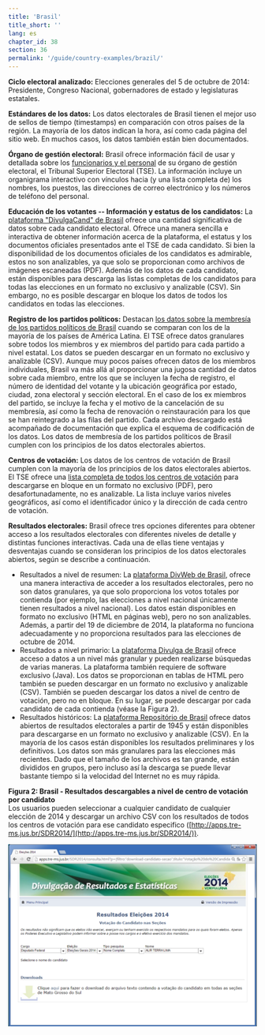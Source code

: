 ```yaml
---
title: 'Brasil'
title_short: ''
lang: es
chapter_id: 38
section: 36
permalink: '/guide/country-examples/brazil/'
---
```


**Ciclo electoral analizado:** Elecciones generales del 5 de octubre de 2014: Presidente, Congreso Nacional, gobernadores de estado y legislaturas estatales.

**Estándares de los datos:** Los datos electorales de Brasil tienen el mejor uso de sellos de tiempo (timestamps) en comparación con otros países de la región. La mayoría de los datos indican la hora, así como cada página del sitio web. En muchos casos, los datos también están bien documentados.

**Órgano de gestión electoral:** Brasil ofrece información fácil de usar y detallada sobre los [funcionarios y el personal](http://www.tse.jus.br/institucional/o-tse/organograma-tse) de su órgano de gestión electoral, el Tribunal Superior Electoral (TSE). La información incluye un organigrama interactivo con vínculos hacia (y una lista completa de) los nombres, los puestos, las direcciones de correo electrónico y los números de teléfono del personal.

**Educación de los votantes -- Información y estatus de los candidatos:** La [plataforma "DivulgaCand" de Brasil](http://www.tse.jus.br/eleicoes/eleicoes-2014/sistema-de-divulgacao-de-candidaturas) ofrece una cantidad significativa de datos sobre cada candidato electoral. Ofrece una manera sencilla e interactiva de obtener información acerca de la plataforma, el estatus y los documentos oficiales presentados ante el TSE de cada candidato. Si bien la disponibilidad de los documentos oficiales de los candidatos es admirable, estos no son analizables, ya que solo se proporcionan como archivos de imágenes escaneadas (PDF). Además de los datos de cada candidato, están disponibles para descarga las listas completas de los candidatos para todas las elecciones en un formato no exclusivo y analizable (CSV). Sin embargo, no es posible descargar en bloque los datos de todos los candidatos en todas las elecciones.

**Registro de los partidos políticos:** Destacan [los datos sobre la membresía de los partidos políticos de Brasil](http://www.tre-sp.jus.br/partidos/filiacao-partidaria/filiacao-partidaria) cuando se comparan con los de la mayoría de los países de América Latina. El TSE ofrece datos granulares sobre todos los miembros y ex miembros del partido para cada partido a nivel estatal. Los datos se pueden descargar en un formato no exclusivo y analizable (CSV). Aunque muy pocos países ofrecen datos de los miembros individuales, Brasil va más allá al proporcionar una jugosa cantidad de datos sobre cada miembro, entre los que se incluyen la fecha de registro, el número de identidad del votante y la ubicación geográfica por estado, ciudad, zona electoral y sección electoral. En el caso de los ex miembros del partido, se incluye la fecha y el motivo de la cancelación de su membresía, así como la fecha de renovación o reinstauración para los que se han reintegrado a las filas del partido. Cada archivo descargado está acompañado de documentación que explica el esquema de codificación de los datos. Los datos de membresía de los partidos políticos de Brasil cumplen con los principios de los datos electorales abiertos.

**Centros de votación:** Los datos de los centros de votación de Brasil cumplen con la mayoría de los principios de los datos electorales abiertos. El TSE ofrece una [lista completa de todos los centros de votación](http://www.justicaeleitoral.jus.br/arquivos/tre-pa-locais-de-votacao-do-estado-do-para-para-as-eleicoes-2014) para descargarse en bloque en un formato no exclusivo (PDF), pero desafortunadamente, no es analizable. La lista incluye varios niveles geográficos, así como el identificador único y la dirección de cada centro de votación.

**Resultados electorales:** Brasil ofrece tres opciones diferentes para obtener acceso a los resultados electorales con diferentes niveles de detalle y distintas funciones interactivas. Cada una de ellas tiene ventajas y desventajas cuando se consideran los principios de los datos electorales abiertos, según se describe a continuación.

- Resultados a nivel de resumen: La [plataforma DivWeb de Brasil](http://divulga.tse.jus.br/oficial/index.html), ofrece una manera interactiva de acceder a los resultados electorales, pero no son datos granulares, ya que solo proporciona los votos totales por contienda (por ejemplo, las elecciones a nivel nacional únicamente tienen resultados a nivel nacional). Los datos están disponibles en formato no exclusivo (HTML en páginas web), pero no son analizables. Además, a partir del 19 de diciembre de 2014, la plataforma no funciona adecuadamente y no proporciona resultados para las elecciones de octubre de 2014.
- Resultados a nivel primario: La [plataforma Divulga de Brasil](http://apps.tre-ms.jus.br/SDR2014/) ofrece acceso a datos a un nivel más granular y pueden realizarse búsquedas de varias maneras. La plataforma también requiere de software exclusivo (Java). Los datos se proporcionan en tablas de HTML pero también se pueden descargar en un formato no exclusivo y analizable (CSV). También se pueden descargar los datos a nivel de centro de votación, pero no en bloque. En su lugar, se puede descargar por cada candidato de cada contienda (véase la Figura 2).
- Resultados históricos: La [plataforma Repositório de Brasil](http://www.tse.jus.br/eleicoes/estatisticas/repositorio-de-dados-eleitorais) ofrece datos abiertos de resultados electorales a partir de 1945 y están disponibles para descargarse en un formato no exclusivo y analizable (CSV). En la mayoría de los casos están disponibles los resultados preliminares y los definitivos. Los datos son más granulares para las elecciones más recientes. Dado que el tamaño de los archivos es tan grande, están divididos en grupos, pero incluso así la descarga se puede llevar bastante tiempo si la velocidad del Internet no es muy rápida.

**Figura 2: Brasil - Resultados descargables a nivel de centro de votación por candidato**  
Los usuarios pueden seleccionar a cualquier candidato de cualquier elección de 2014 y descargar un archivo CSV con los resultados de todos los centros de votación para ese candidato especifico ([http://apps.tre-ms.jus.br/SDR2014/](http://apps.tre-ms.jus.br/SDR2014/)).

[![Brasil - Resultados descargables a nivel de centro de votación por candidato](/assets/images/guide/figure_2_brazil.png)](/assets/images/guide/figure_2_brazil.png)
